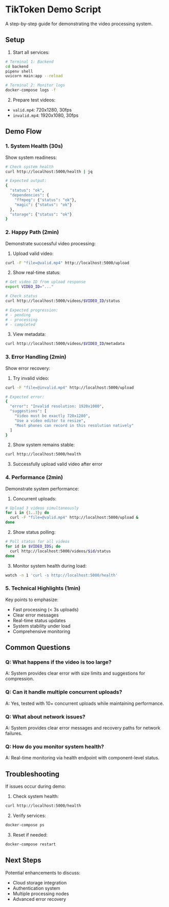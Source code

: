 # TikToken Demo Script

A step-by-step guide for demonstrating the video processing system.

## Setup

1. Start all services:
```bash
# Terminal 1: Backend
cd backend
pipenv shell
uvicorn main:app --reload

# Terminal 2: Monitor logs
docker-compose logs -f
```

2. Prepare test videos:
- `valid.mp4`: 720x1280, 30fps
- `invalid.mp4`: 1920x1080, 30fps

## Demo Flow

### 1. System Health (30s)

Show system readiness:
```bash
# Check system health
curl http://localhost:5000/health | jq

# Expected output:
{
  "status": "ok",
  "dependencies": {
    "ffmpeg": {"status": "ok"},
    "magic": {"status": "ok"}
  },
  "storage": {"status": "ok"}
}
```

### 2. Happy Path (2min)

Demonstrate successful video processing:

1. Upload valid video:
```bash
curl -F "file=@valid.mp4" http://localhost:5000/upload
```

2. Show real-time status:
```bash
# Get video ID from upload response
export VIDEO_ID="..."

# Check status
curl http://localhost:5000/videos/$VIDEO_ID/status

# Expected progression:
# - pending
# - processing
# - completed
```

3. View metadata:
```bash
curl http://localhost:5000/videos/$VIDEO_ID/metadata
```

### 3. Error Handling (2min)

Show error recovery:

1. Try invalid video:
```bash
curl -F "file=@invalid.mp4" http://localhost:5000/upload

# Expected error:
{
  "error": "Invalid resolution: 1920x1080",
  "suggestions": [
    "Video must be exactly 720x1280",
    "Use a video editor to resize",
    "Most phones can record in this resolution natively"
  ]
}
```

2. Show system remains stable:
```bash
curl http://localhost:5000/health
```

3. Successfully upload valid video after error

### 4. Performance (2min)

Demonstrate system performance:

1. Concurrent uploads:
```bash
# Upload 3 videos simultaneously
for i in {1..3}; do
  curl -F "file=@valid.mp4" http://localhost:5000/upload &
done
```

2. Show status polling:
```bash
# Poll status for all videos
for id in $VIDEO_IDS; do
  curl http://localhost:5000/videos/$id/status
done
```

3. Monitor system health during load:
```bash
watch -n 1 'curl -s http://localhost:5000/health'
```

### 5. Technical Highlights (1min)

Key points to emphasize:
- Fast processing (< 3s uploads)
- Clear error messages
- Real-time status updates
- System stability under load
- Comprehensive monitoring

## Common Questions

### Q: What happens if the video is too large?
A: System provides clear error with size limits and suggestions for compression.

### Q: Can it handle multiple concurrent uploads?
A: Yes, tested with 10+ concurrent uploads while maintaining performance.

### Q: What about network issues?
A: System provides clear error messages and recovery paths for network failures.

### Q: How do you monitor system health?
A: Real-time monitoring via health endpoint with component-level status.

## Troubleshooting

If issues occur during demo:

1. Check system health:
```bash
curl http://localhost:5000/health
```

2. Verify services:
```bash
docker-compose ps
```

3. Reset if needed:
```bash
docker-compose restart
```

## Next Steps

Potential enhancements to discuss:
- Cloud storage integration
- Authentication system
- Multiple processing nodes
- Advanced error recovery 